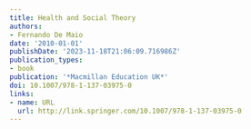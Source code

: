 ```yaml
---
title: Health and Social Theory
authors:
- Fernando De Maio
date: '2010-01-01'
publishDate: '2023-11-18T21:06:09.716986Z'
publication_types:
- book
publication: '*Macmillan Education UK*'
doi: 10.1007/978-1-137-03975-0
links:
- name: URL
  url: http://link.springer.com/10.1007/978-1-137-03975-0
---
```

